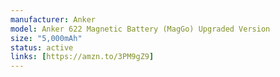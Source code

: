 ```yaml
---
manufacturer: Anker
model: Anker 622 Magnetic Battery (MagGo) Upgraded Version
size: "5,000mAh"
status: active
links: [https://amzn.to/3PM9gZ9]
---
```

